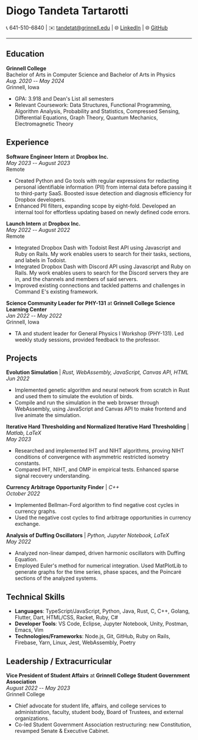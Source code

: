# Diogo Tandeta Tartarotti

📞 641-510-6840 | ✉️ [tandetat@grinnell.edu](mailto:tandetat@grinnell.edu) | 🌐 [LinkedIn](https://linkedin.com/in/diogo-tandeta-tartarotti-a948241a5/) | 🌐 [GitHub](https://github.com/diogxd)

---

## Education

**Grinnell College**  
Bachelor of Arts in Computer Science and Bachelor of Arts in Physics  
*Aug. 2020 -- May 2024*  
Grinnell, Iowa

- GPA: 3.918 and Dean's List all semesters
- Relevant Coursework: Data Structures, Functional Programming, Algorithm Analysis, Probability and Statistics, Compressed Sensing, Differential Equations, Graph Theory, Quantum Mechanics, Electromagnetic Theory

## Experience

**Software Engineer Intern** at **Dropbox Inc.**  
*May 2023 -- August 2023*  
Remote

- Created Python and Go tools with regular expressions for redacting personal identifiable information (PII) from internal data before passing it to third-party SaaS. Boosted issue detection and diagnosis efficiency for Dropbox developers.
- Enhanced PII filters, expanding scope by eight-fold. Developed an internal tool for effortless updating based on newly defined code errors.

**Launch Intern** at **Dropbox Inc.**  
*May 2022 -- August 2022*  
Remote

- Integrated Dropbox Dash with Todoist Rest API using Javascript and Ruby on Rails. My work enables users to search for their tasks, sections, and labels in Todoist.
- Integrated Dropbox Dash with Discord API using Javascript and Ruby on Rails. My work enables users to search for the Discord servers they are in, and the channels and members of said servers.
- Improved existing connections and tackled patterns and challenges in Command E's existing framework.

**Science Community Leader for PHY-131** at **Grinnell College Science Learning Center**  
*Jan 2022 -- May 2022*  
Grinnell, Iowa

- TA and student leader for General Physics I Workshop (PHY-131). Led weekly study sessions, provided feedback to the professor.

## Projects

**Evolution Simulation** | *Rust, WebAssembly, JavaScript, Canvas API, HTML*  
*Jun 2022*

- Implemented genetic algorithm and neural network from scratch in Rust and used them to simulate the evolution of birds.
- Compile and run the simulation in the web browser through WebAssembly, using JavaScript and Canvas API to make frontend and live animate the simulation.

**Iterative Hard Thresholding and Normalized Iterative Hard Thresholding** | *Matlab, LaTeX*  
*May 2023*

- Researched and implemented IHT and NIHT algorithms, proving NIHT conditions of convergence with asymmetric restricted isometry constants.
- Compared IHT, NIHT, and OMP in empirical tests. Enhanced sparse signal recovery understanding.

**Currency Arbitrage Opportunity Finder** | *C++*  
*October 2022*

- Implemented Bellman-Ford algorithm to find negative cost cycles in currency graphs.
- Used the negative cost cycles to find arbitrage opportunities in currency exchange.

**Analysis of Duffing Oscillators** | *Python, Jupyter Notebook, LaTeX*  
*May 2022*

- Analyzed non-linear damped, driven harmonic oscillators with Duffing Equation.
- Employed Euler's method for numerical integration. Used MatPlotLib to generate graphs for the time series, phase spaces, and the Poincaré sections of the analyzed systems.

## Technical Skills

- **Languages**: TypeScript/JavaScript, Python, Java, Rust, C, C++, Golang, Flutter, Dart, HTML/CSS, Racket, Ruby, C#
- **Developer Tools**: VS Code, Eclipse, Jupyter Notebook, Unity, Postman, Emacs, Vim
- **Technologies/Frameworks**: Node.js, Git, GitHub, Ruby on Rails, Firebase, Yarn, Linux, Jest, WebAssembly, Poetry

## Leadership / Extracurricular

**Vice President of Student Affairs** at **Grinnell College Student Government Association**  
*August 2022 -- May 2023*  
Grinnell College

- Chief advocate for student life, affairs, and college services to administration, faculty, student body, Board of Trustees, and external organizations.
- Co-led Student Government Association restructuring: new Constitution, revamped Senate & Executive Cabinet.
